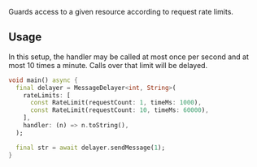 Guards access to a given resource according to request rate limits.

## Usage ##

In this setup, the handler may be called at most once per second and at most 10 times a minute.
Calls over that limit will be delayed.

```dart
void main() async {
  final delayer = MessageDelayer<int, String>(
    rateLimits: [
      const RateLimit(requestCount: 1, timeMs: 1000),
      const RateLimit(requestCount: 10, timeMs: 60000),
    ],
    handler: (n) => n.toString(),
  );

  final str = await delayer.sendMessage(1);
}
```

